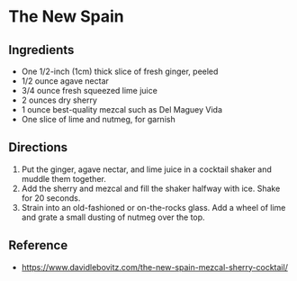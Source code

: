 # The New Spain	

## Ingredients
* One 1/2-inch (1cm) thick slice of fresh ginger, peeled
* 1/2 ounce agave nectar
* 3/4 ounce fresh squeezed lime juice
* 2 ounces dry sherry
* 1 ounce best-quality mezcal such as Del Maguey Vida
* One slice of lime and nutmeg, for garnish

## Directions
1. Put the ginger, agave nectar, and lime juice in a cocktail shaker and muddle them together.
2. Add the sherry and mezcal and fill the shaker halfway with ice. Shake for 20 seconds.
3. Strain into an old-fashioned or on-the-rocks glass. Add a wheel of lime and grate a small dusting of nutmeg over the top.

## Reference
* https://www.davidlebovitz.com/the-new-spain-mezcal-sherry-cocktail/
